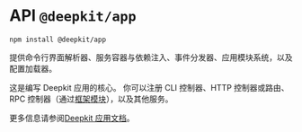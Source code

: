 # API `@deepkit/app`

```shell
npm install @deepkit/app
```

提供命令行界面解析器、服务容器与依赖注入、事件分发器、应用模块系统，以及配置加载器。

这是编写 Deepkit 应用的核心。
你可以注册 CLI 控制器、HTTP 控制器或路由、RPC 控制器（通过[框架模块](../framework.md)），以及其他服务。

更多信息请参阅[Deepkit 应用文档](../app.md)。

<api-docs package="@deepkit/app"></api-docs>
